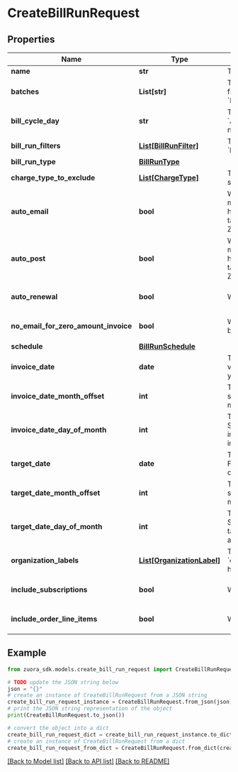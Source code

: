 # CreateBillRunRequest


## Properties

Name | Type | Description | Notes
------------ | ------------- | ------------- | -------------
**name** | **str** | The name of the bill run.  | [optional] 
**batches** | **List[str]** | The batch of accounts for this bill run.   You can only specify either this field or the &#x60;billRunFilters&#x60; field.  **Values:** &#x60;AllBatches&#x60; or an array of &#x60;Batch*n*&#x60; where *n* is one of numbers 1 - 50, for example, &#x60;Batch7&#x60;.  | [optional] 
**bill_cycle_day** | **str** | The day of the bill cycle. This field is only valid if the &#x60;batches&#x60; field is specified.  **Values:**  - &#x60;AllBillCycleDays&#x60; or one of numbers 1 - 31 for an ad-hoc bill run - &#x60;AllBillCycleDays&#x60;, one of numbers 1 - 31, or &#x60;AsRunDay&#x60; for a scheduled bill run  | [optional] 
**bill_run_filters** | [**List[BillRunFilter]**](BillRunFilter.md) | The target account or subscriptions for this bill run. You can only specify either this field or the &#x60;batches&#x60; field.  | [optional] 
**bill_run_type** | [**BillRunType**](BillRunType.md) |  | [optional] 
**charge_type_to_exclude** | [**List[ChargeType]**](ChargeType.md) | The types of the charges to be excluded from the generation of billing documents. You can specify at most two charge types in the array.  | [optional] 
**auto_email** | **bool** | Whether to automatically send emails after Auto-Post is complete.  **Note:** To use this field, you must first set the &lt;a href&#x3D;\&quot;https://knowledgecenter.zuora.com/CB_Billing/Billing_Settings/Define_Billing_Rules\&quot; target&#x3D;\&quot;_blank\&quot;&gt;Support Bill Run Auto-Post?&lt;/a&gt; billing rule to **Yes** through the Zuora UI.  | [optional] [default to False]
**auto_post** | **bool** | Whether to automatically post the bill run after the bill run is created.  **Note:** To use this field, you must first set the &lt;a href&#x3D;\&quot;https://knowledgecenter.zuora.com/CB_Billing/Billing_Settings/Define_Billing_Rules\&quot; target&#x3D;\&quot;_blank\&quot;&gt;Support Bill Run Auto-Post?&lt;/a&gt; billing rule to **Yes** through the Zuora UI.  | [optional] [default to False]
**auto_renewal** | **bool** | Whether to automatically renew auto-renew subscriptions that are up for renewal.  | [optional] [default to False]
**no_email_for_zero_amount_invoice** | **bool** | Whether to suppress emails for invoices with zero total amount generated in this bill run after the bill run is complete.   It is best practice to not send emails for invoices with zero amount.  | [optional] [default to False]
**schedule** | [**BillRunSchedule**](BillRunSchedule.md) |  | [optional] 
**invoice_date** | **date** | The invoice date for the bill run.   - When creating an ad-hoc bill run, if you do not specify any value for this field, the default value is the current date. - When creating a scheduled bill run, if you do not specify any value for this field, the invoice date is the value of the &#x60;repeatFrom&#x60; field.  | [optional] 
**invoice_date_month_offset** | **int** | The month offset of invoice date for this bill run based on run date, only valid for monthly scheduled bill runs. invoiceDateOffset and invoiceDateMonthOffset/invoiceDateDayOfMonth are mutually exclusive. invoiceDateMonthOffset and invoiceDateDayOfMonth coexist.  | [optional] 
**invoice_date_day_of_month** | **int** | The day of month of invoice date for this bill run, only valid for monthly scheduled bill runs. Specify any day of the month (1-31, where 31 &#x3D; end-of-month). invoiceDateOffset and invoiceDateMonthOffset/invoiceDateDayOfMonth are mutually exclusive. invoiceDateMonthOffset and invoiceDateDayOfMonth coexist.  | [optional] 
**target_date** | **date** | The target date for this bill run.   - You must specify this field when creating an ad-hoc bill run. - For scheduled bill runs, if you do not specify any value for this field, the target date is the value of the &#x60;repeatFrom&#x60; field.  | [optional] 
**target_date_month_offset** | **int** | The month offset of target date for this bill run based on run date, only valid for monthly scheduled bill runs. targetDateOffset and targetDateMonthOffset/targetDateDayOfMonth are mutually exclusive. targetDateMonthOffset and targetDateDayOfMonth coexist.  | [optional] 
**target_date_day_of_month** | **int** | The day of month of target date for this bill run, only valid for monthly scheduled bill runs. Specify any day of the month (1-31, where 31 &#x3D; end-of-month). targetDateOffset and targetDateMonthOffset/targetDateDayOfMonth are mutually exclusive. targetDateMonthOffset and targetDateDayOfMonth coexist.  | [optional] 
**organization_labels** | [**List[OrganizationLabel]**](OrganizationLabel.md) | The organization(s) that the bill run is created for.  For each item in the array, either the &#x60;organizationId&#x60; or the &#x60;organizationName&#x60; field is required.  This field is only required when you have already turned on Multi-Org feature.  | [optional] 
**include_subscriptions** | **bool** | Whether to bill subscriptions.  | [optional] [default to True]
**include_order_line_items** | **bool** |  Whether to bill order line items.  | [optional] [default to True]

## Example

```python
from zuora_sdk.models.create_bill_run_request import CreateBillRunRequest

# TODO update the JSON string below
json = "{}"
# create an instance of CreateBillRunRequest from a JSON string
create_bill_run_request_instance = CreateBillRunRequest.from_json(json)
# print the JSON string representation of the object
print(CreateBillRunRequest.to_json())

# convert the object into a dict
create_bill_run_request_dict = create_bill_run_request_instance.to_dict()
# create an instance of CreateBillRunRequest from a dict
create_bill_run_request_from_dict = CreateBillRunRequest.from_dict(create_bill_run_request_dict)
```
[[Back to Model list]](../README.md#documentation-for-models) [[Back to API list]](../README.md#documentation-for-api-endpoints) [[Back to README]](../README.md)



